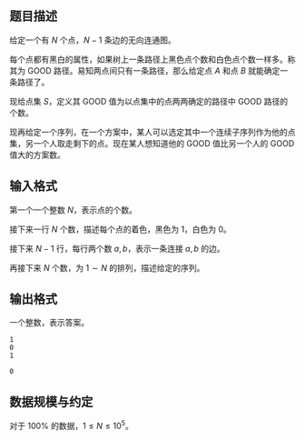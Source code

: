 ## 题目描述

给定一个有 $N$ 个点，$N-1$ 条边的无向连通图。

每个点都有黑白的属性，如果树上一条路径上黑色点个数和白色点个数一样多。称其为 GOOD 路径。易知两点间只有一条路径，那么给定点 $A$ 和点 $B$ 就能确定一条路径了。

现给点集 $S$，定义其 GOOD 值为以点集中的点两两确定的路径中 GOOD 路径的个数。

现再给定一个序列，在一个方案中，某人可以选定其中一个连续子序列作为他的点集，另一个人取走剩下的点。现在某人想知道他的 GOOD 值比另一个人的 GOOD 值大的方案数。

## 输入格式

第一个一个整数 $N$，表示点的个数。

接下来一行 $N$ 个数，描述每个点的着色，黑色为 $1$，白色为 $0$。

接下来 $N-1$ 行，每行两个数 $a,b$，表示一条连接 $a,b$ 的边。

再接下来 $N$ 个数，为 $1\sim N$ 的排列，描述给定的序列。

## 输出格式

一个整数，表示答案。

```input1
1
0
1
```

```output1
0
```

## 数据规模与约定

对于 $100\%$ 的数据，$1\leq N\leq 10^5$。